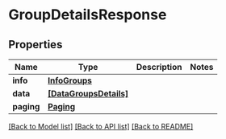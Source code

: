 # GroupDetailsResponse


## Properties
Name | Type | Description | Notes
------------ | ------------- | ------------- | -------------
**info** | [**InfoGroups**](InfoGroups.md) |  | 
**data** | [**[DataGroupsDetails]**](DataGroupsDetails.md) |  | 
**paging** | [**Paging**](Paging.md) |  | 


[[Back to Model list]](../../README.md#models) [[Back to API list]](../../README.md#available-methods) [[Back to README]](../../README.md)


